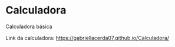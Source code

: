 # Calculadora
Calculadora básica 

Link da calculadora: https://gabriellacerda07.github.io/Calculadora/
